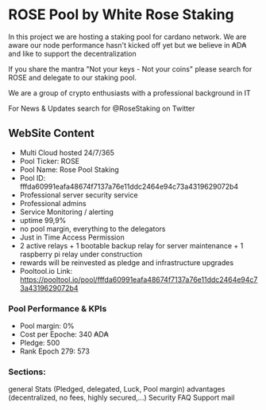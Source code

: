 # ROSE Pool by White Rose Staking

In this project we are hosting a staking pool for cardano network. 
We are aware our node performance hasn't kicked off yet but we believe in ₳D₳ and like to support the decentralization

If you share the mantra "Not your keys - Not your coins" please search for ROSE and delegate to our staking pool.

We are a group of crypto enthusiasts with a professional background in IT

For News & Updates search for @RoseStaking on Twitter


## WebSite Content
- Multi Cloud hosted 24/7/365
- Pool Ticker: ROSE
- Pool Name: Rose Pool Staking
- Pool ID: fffda60991eafa48674f7137a76e11ddc2464e94c73a4319629072b4
- Professional server security service
- Professional admins
- Service Monitoring / alerting 
- uptime 99,9%
- no pool margin, everything to the delegators
- Just in Time Access Permission
- 2 active relays + 1 bootable backup relay for server maintenance + 1 raspberry pi relay under construction
- rewards will be reinvested as pledge and infrastructure upgrades
- Pooltool.io Link: https://pooltool.io/pool/fffda60991eafa48674f7137a76e11ddc2464e94c73a4319629072b4

### Pool Performance & KPIs
- Pool margin: 0%
- Cost per Epoche: 340 ₳D₳
- Pledge: 500 
- Rank Epoch 279: 573

### Sections:
general 
Stats (Pledged, delegated, Luck, Pool margin)
advantages (decentralized, no fees, highly secured,...)
Security
FAQ
Support mail
